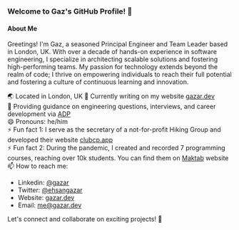 ### Welcome to Gaz's GitHub Profile! 👋

#### About Me
Greetings! I'm Gaz, a seasoned Principal Engineer and Team Leader based in London, UK. With over a decade of hands-on experience in software engineering, I specialize in architecting scalable solutions and fostering high-performing teams. My passion for technology extends beyond the realm of code; I thrive on empowering individuals to reach their full potential and fostering a culture of continuous learning and innovation.

🌏 Located in London, UK
🔭 Currently writing on my website [gazar.dev](https://gazar.dev) <br />
💬 Providing guidance on engineering questions, interviews, and career development via [ADP](https://adplist.org/mentors/ehsan-gazar) <br />
😄 Pronouns: he/him <br />
⚡ Fun fact 1: I serve as the secretary of a not-for-profit Hiking Group and developed their website [clubcp.app](https://clubcp.app) <br />
⚡ Fun fact 2: During the pandemic, I created and recorded 7 programming courses, reaching over 10k students. You can find them on [Maktab](https://maktabkhooneh.org/teacher/ehsan-gazar/) website <br />
📫 How to reach me: <br />
   - Linkedin: [@gazar](https://www.linkedin.com/in/gazar/)
   - Twitter: [@ehsangazar](https://twitter.com/ehsangazar)
   - Website: [gazar.dev](https://gazar.dev/)
   - Email: me@gazar.dev

Let's connect and collaborate on exciting projects! 🚀
